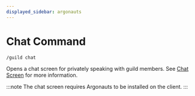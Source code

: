 ```yaml
---
displayed_sidebar: argonauts
---
```


# Chat Command

```text
/guild chat
```

Opens a chat screen for privately speaking with guild members. See [Chat Screen](/docs/argonauts/chat) for more information.

:::note
The chat screen requires Argonauts to be installed on the client.
:::